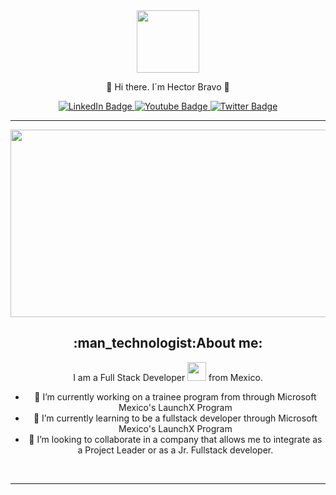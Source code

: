 

<div id="header" align="center">
  
  <img src="https://media.giphy.com/media/M9gbBd9nbDrOTu1Mqx/giphy.gif" width="100"/>
  
  👋 Hi there. I´m Hector Bravo 👋
      
</div>

<div id="badges" align="center">
  
  <a href="https://www.linkedin.com/in/hectorgbravo" target="_blank">
    <img src="https://img.shields.io/badge/LinkedIn-blue?style=for-the-badge&logo=linkedin&logoColor=white" alt="LinkedIn Badge"/>
  </a>
  <a href="https://www.youtube.com/channel/UC5cPn4xEB0T7VFcAdVGCWhg" target="_blank">
    <img src="https://img.shields.io/badge/YouTube-red?style=for-the-badge&logo=youtube&logoColor=white" alt="Youtube Badge"/>
  </a>
  <a href="https://twitter.com/mexmovil" target="_blank"> 
    <img src="https://img.shields.io/badge/Twitter-blue?style=for-the-badge&logo=twitter&logoColor=white" alt="Twitter Badge"/>
   </a>
   <br>
  <img src="https://komarev.com/ghpvc/?username=HectorGbravo&style=flat-square&color=blue" alt=""/>
</div>
<hr>
<div align="center">
  <img src="https://media.giphy.com/media/dWesBcTLavkZuG35MI/giphy.gif" width="600" height="300"/>
</div>
<div align="center">
  <h2> :man_technologist:About me: </h2>
  I am a Full Stack Developer <img src="https://media.giphy.com/media/WUlplcMpOCEmTGBtBW/giphy.gif" width="30"> from Mexico.

- 🔭 I’m currently working on a trainee program from through Microsoft Mexico's LaunchX Program
- 🌱 I’m currently learning to be a fullstack developer through Microsoft Mexico's LaunchX Program 
- 👯 I’m looking to collaborate in a company that allows me to integrate as a Project Leader or as a Jr. Fullstack developer.
<br>
<hr>

  



<!--
**HectorGbravo/HectorGbravo** is a ✨ _special_ ✨ repository because its `README.md` (this file) appears on your GitHub profile.






Here are some ideas to get you started:


